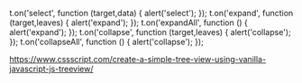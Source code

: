 t.on('select', function (target,data) { 
  alert('select'); 
});
t.on('expand', function (target,leaves) { 
  alert('expand'); 
});
t.on('expandAll', function () { 
  alert('expand'); 
});
t.on('collapse', function (target,leaves) { 
  alert('collapse'); 
});
t.on('collapseAll', function () { 
  alert('collapse'); 
});

https://www.cssscript.com/create-a-simple-tree-view-using-vanilla-javascript-js-treeview/

